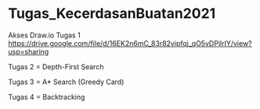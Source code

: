 # Tugas_KecerdasanBuatan2021
Akses Draw.io Tugas 1
https://drive.google.com/file/d/16EK2n6mC_83r82yipfqj_qO5vDPjlrIY/view?usp=sharing

Tugas 2 = Depth-First Search

Tugas 3 = A* Search (Greedy Card)

Tugas 4 = Backtracking
